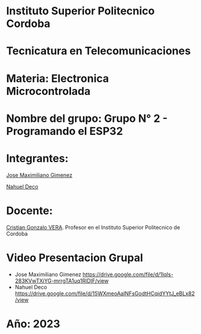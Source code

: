 # Instituto Superior Politecnico Cordoba

# Tecnicatura en Telecomunicaciones

# Materia: Electronica Microcontrolada

# Nombre del grupo: Grupo N° 2 - Programando el ESP32

# Integrantes: 

<a href="https://github.com/Maxg8704">Jose Maximiliano Gimenez</a>

<a href="https://github.com/NahuelDe">Nahuel Deco</a> 

# Docente: 

<a href="https://github.com/Gona79">Cristian Gonzalo VERA</a>. Profesor en el Instituto Superior Politecnico de Cordoba 

# Video Presentacion Grupal

* Jose Maximiliano Gimenez https://drive.google.com/file/d/1IqIs-283KVwTXiYG-mrrgTA1uq1RlDIF/view
* Nahuel Deco https://drive.google.com/file/d/15WXmeoAalNFsGodtHCqidYYtJ_eBLx82/view

# Año: 2023

